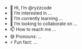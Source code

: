 - 👋 Hi, I’m @ryzzcode
- 👀 I’m interested in ...
- 🌱 I’m currently learning ...
- 💞️ I’m looking to collaborate on ...
- 📫 How to reach me ...
- 😄 Pronouns: ...
- ⚡ Fun fact: ...

<!---
ryzzcode/ryzzcode is a ✨ special ✨ repository because its `README.md` (this file) appears on your GitHub profile.
You can click the Preview link to take a look at your changes.
--->
